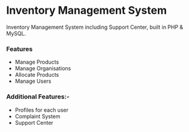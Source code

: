 # Inventory Management System
Inventory Management System including Support Center, built in PHP & MySQL.

### Features

* Manage Products
* Manage Organisations
* Allocate Products
* Manage Users

### Additional Features:-

* Profiles for each user
* Complaint System
* Support Center
